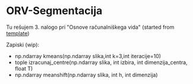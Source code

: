 # ORV-Segmentacija

Tu rešujem 3. nalogo pri "Osnove računalniškega vida" (started from [template](https://github.com/um-feri/ORV-Segmentacija))

Zapiski (wip):
- np.ndarray kmeans(np.ndarray slika,int k=3,int iteracije=10)
- tople izracunaj_centre(np.ndarray slika, int izbira, int dimenzija_centra, float T)
- np.ndarray meanshift(np.ndarray slika, int h, int dimenzija)

